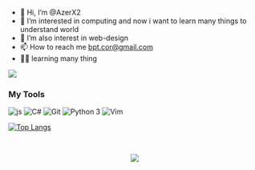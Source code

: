 
- 👋 Hi, I’m @AzerX2
- 👀 I’m interested in computing and now i want to learn many things to understand world
- 🌱 I’m also interest in web-design
- 📫 How to reach me bpt.cor@gmail.com
- 👨‍💻 learning many thing

![](https://komarev.com/ghpvc/?username=AzerX2&color=lightgrey)
<br>

### My Tools
<p>
  <img alt="js" src="https://img.shields.io/badge/-js-2088FF?style=flat-square&logo=javascript&logoColor=dark" />
  <img alt="C#" src="https://img.shields.io/badge/-C%23-E10098?style=flat-square&logo=c#&logoColor=dark" />
  <img alt="Git" src="https://img.shields.io/badge/-Git-F05032?style=flat-square&logo=git&logoColor=dark" />
  <img alt="Python 3" src="https://img.shields.io/badge/-Python%203-F7B93E?style=flat-square&logo=python&logoColor=dark" /> 
  <img alt="Vim " src="https://img.shields.io/badge/-Vim-1DCB17?style=flat-square&logo=vim&logoColor=dark">
</p>

[![Top Langs](https://github-readme-stats.vercel.app/api/top-langs/?username=AzerX2&layout=compact&theme=dark)](https://github.com/anuraghazra/github-readme-stats)

<br>

<p align="center">
  <a align="center" href="https://discords.com/bio/p/AzerX2" target="_blank">
    <img align="center" src="https://discord.c99.nl/widget/theme-1/436952983671013377.png" />
  </a>
</p>
